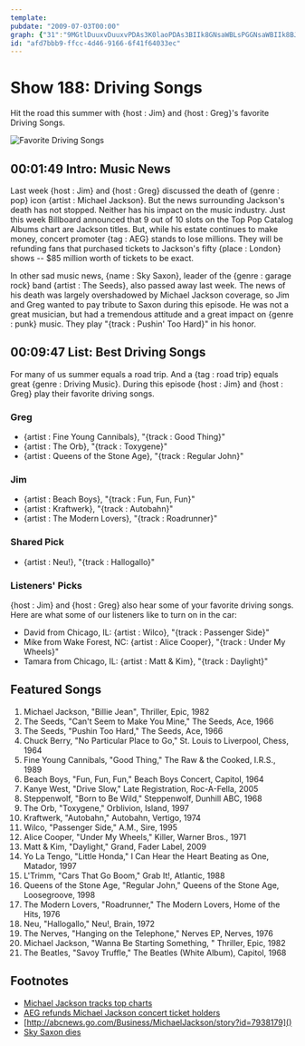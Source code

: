 ```yaml
---
template: 
pubdate: "2009-07-03T00:00"
graph: {"31":"9MGtlDuuxvDuuxvPDAs3K0laoPDAs3BIIk8GNsaWBLsPGGNsaWBIIk8BJK8KBIIk8Dsvzb","GB":"NfVjmhNvGQNfVjmupJnOBEE7eNfVjmLjwIpNfVjmNfVjmwUSsGNfVjmnd5mZNfVjmopioJNfVjmmxodCNfVjmwFyaLNfVjmmn11bNfVjmR7opOR7opOm4MKy6HTQOmn11bobRiDwFyaLe3iyTmxodCjpULlopioJBCAOwnd5mZKZp2HwUSsGBEE7effLOOLjwIpkNm9N"}
id: "afd7bbb9-ffcc-4d46-9166-6f41f64033ec"
---
```






# Show 188: Driving Songs

Hit the road this summer with {host : Jim} and {host : Greg}'s favorite Driving Songs.

![Favorite Driving Songs](https://static.soundopinions.org/images/2009/driving_songs.jpg)



## 00:01:49 Intro: Music News

Last week {host : Jim} and {host : Greg} discussed the death of {genre : pop} icon {artist : Michael Jackson}. But the news surrounding Jackson's death has not stopped. Neither has his impact on the music industry. Just this week Billboard announced that 9 out of 10 slots on the Top Pop Catalog Albums chart are Jackson titles. But, while his estate continues to make money, concert promoter {tag : AEG} stands to lose millions. They will be refunding fans that purchased tickets to Jackson's fifty {place : London} shows -- $85 million worth of tickets to be exact.

In other sad music news, {name : Sky Saxon}, leader of the {genre : garage rock} band {artist : The Seeds}, also passed away last week. The news of his death was largely overshadowed by Michael Jackson coverage, so Jim and Greg wanted to pay tribute to Saxon during this episode. He was not a great musician, but had a tremendous attitude and a great impact on {genre : punk} music. They play "{track : Pushin' Too Hard}" in his honor.



## 00:09:47 List: Best Driving Songs

For many of us summer equals a road trip. And a {tag : road trip} equals great {genre : Driving Music}. During this episode {host : Jim} and {host : Greg} play their favorite driving songs.


### Greg

- {artist : Fine Young Cannibals}, "{track : Good Thing}"
- {artist : The Orb}, "{track : Toxygene}"
- {artist : Queens of the Stone Age}, "{track : Regular John}"


### Jim

- {artist : Beach Boys}, "{track : Fun, Fun, Fun}"
- {artist : Kraftwerk}, "{track : Autobahn}"
- {artist : The Modern Lovers}, "{track : Roadrunner}"


### Shared Pick

- {artist : Neu!}, "{track : Hallogallo}"


### Listeners' Picks

{host : Jim} and {host : Greg} also hear some of your favorite driving songs. Here are what some of our listeners like to turn on in the car:

- David from Chicago, IL: {artist : Wilco}, "{track : Passenger Side}"
- Mike from Wake Forest, NC: {artist : Alice Cooper}, "{track : Under My Wheels}"
- Tamara from Chicago, IL: {artist : Matt & Kim}, "{track : Daylight}"



## Featured Songs

1. Michael Jackson, "Billie Jean", Thriller, Epic, 1982
2. The Seeds, "Can't Seem to Make You Mine," The Seeds, Ace, 1966
3. The Seeds, "Pushin Too Hard," The Seeds, Ace, 1966
4. Chuck Berry, "No Particular Place to Go," St. Louis to Liverpool, Chess, 1964
5. Fine Young Cannibals, "Good Thing," The Raw & the Cooked, I.R.S., 1989
6. Beach Boys, "Fun, Fun, Fun," Beach Boys Concert, Capitol, 1964
7. Kanye West, "Drive Slow," Late Registration, Roc-A-Fella, 2005
8. Steppenwolf, "Born to Be Wild," Steppenwolf, Dunhill ABC, 1968
9. The Orb, "Toxygene," Orblivion, Island, 1997
10. Kraftwerk, "Autobahn," Autobahn, Vertigo, 1974
11. Wilco, "Passenger Side," A.M., Sire, 1995
12. Alice Cooper, "Under My Wheels," Killer, Warner Bros., 1971
13. Matt & Kim, "Daylight," Grand, Fader Label, 2009
14. Yo La Tengo, "Little Honda," I Can Hear the Heart Beating as One, Matador, 1997
15. L'Trimm, "Cars That Go Boom," Grab It!, Atlantic, 1988
16. Queens of the Stone Age, "Regular John," Queens of the Stone Age, Loosegroove, 1998
17. The Modern Lovers, "Roadrunner," The Modern Lovers, Home of the Hits, 1976
18. Neu, "Hallogallo," Neu!, Brain, 1972
19. The Nerves, "Hanging on the Telephone," Nerves EP, Nerves, 1976
20. Michael Jackson, "Wanna Be Starting Something, " Thriller, Epic, 1982
21. The Beatles, "Savoy Truffle," The Beatles (White Album), Capitol, 1968



## Footnotes

- [Michael Jackson tracks top charts](http://www.billboard.com/articles/news/268238/michael-jackson-breaks-billboard-charts-records)
- [AEG refunds Michael Jackson concert ticket holders]()
- [http://abcnews.go.com/Business/MichaelJackson/story?id=7938179]()
- [Sky Saxon dies](http://www.latimes.com/local/obituaries/la-me-sky-saxon27-2009jun27-story.html)